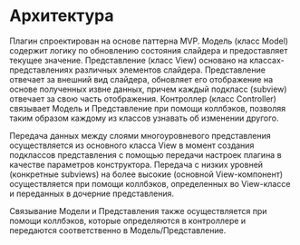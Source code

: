 # Архитектура

Плагин  спроектирован на основе паттерна MVP. Модель (класс Model) содержит логику по обновлению состояния слайдера и предоставляет текущее значение. Представление (класс View) основано на классах-представлениях различных элементов слайдера. Представление отвечает за внешний вид слайдера, обновляет его отображение на основе полученных извне данных, причем каждый подкласс (subview) отвечает за свою часть отображения. Контроллер (класс Controller) связывает Модель и Представление при помощи коллбэков, позволяя таким образом каждому из классов узнавать об изменении другого.

Передача данных между слоями многоуровневого представления осуществляется из основного класса View в момент создания подклассов представления с помощью передачи настроек плагина в качестве параметров конструктора. Передача с низких уровней (конкретные subviews) на более высокие (основной View-компонент) осуществляется при помощи коллбэков, определенных во View-классе и переданных в дочерние представления.

Связывание Модели и Представления также осуществляется при помощи коллбэков, которые определяются в контроллере и передаются соответственно в Модель/Представление.

